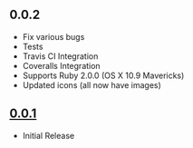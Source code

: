 ## 0.0.2

- Fix various bugs
- Tests
- Travis CI Integration
- Coveralls Integration
- Supports Ruby 2.0.0 (OS X 10.9 Mavericks)
- Updated icons (all now have images)

## [0.0.1](https://github.com/aortbals/alfred2-hipchat-emoticons-workflow/releases/tag/v0.0.1)

- Initial Release
